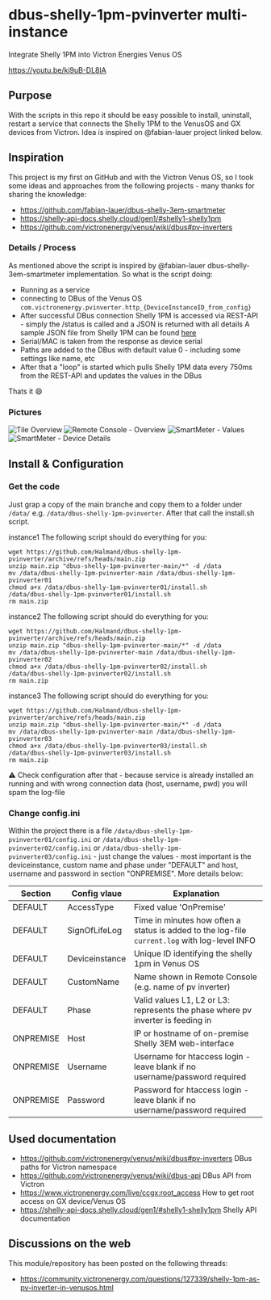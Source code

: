 # dbus-shelly-1pm-pvinverter multi-instance
Integrate Shelly 1PM into Victron Energies Venus OS

https://youtu.be/ki9uB-DL8lA

## Purpose
With the scripts in this repo it should be easy possible to install, uninstall, restart a service that connects the Shelly 1PM to the VenusOS and GX devices from Victron.
Idea is inspired on @fabian-lauer project linked below.



## Inspiration
This project is my first on GitHub and with the Victron Venus OS, so I took some ideas and approaches from the following projects - many thanks for sharing the knowledge:
- https://github.com/fabian-lauer/dbus-shelly-3em-smartmeter
- https://shelly-api-docs.shelly.cloud/gen1/#shelly1-shelly1pm
- https://github.com/victronenergy/venus/wiki/dbus#pv-inverters

### Details / Process
As mentioned above the script is inspired by @fabian-lauer dbus-shelly-3em-smartmeter implementation.
So what is the script doing:
- Running as a service
- connecting to DBus of the Venus OS `com.victronenergy.pvinverter.http_{DeviceInstanceID_from_config}`
- After successful DBus connection Shelly 1PM is accessed via REST-API - simply the /status is called and a JSON is returned with all details
  A sample JSON file from Shelly 1PM can be found [here](docs/shelly1pm-status-sample.json)
- Serial/MAC is taken from the response as device serial
- Paths are added to the DBus with default value 0 - including some settings like name, etc
- After that a "loop" is started which pulls Shelly 1PM data every 750ms from the REST-API and updates the values in the DBus

Thats it 😄

### Pictures
![Tile Overview](img/venus-os-tile-overview.PNG)
![Remote Console - Overview](img/venus-os-remote-console-overview.PNG) 
![SmartMeter - Values](img/venus-os-shelly1pm-pvinverter.PNG)
![SmartMeter - Device Details](img/venus-os-shelly1pm-pvinverter-devicedetails.PNG)


## Install & Configuration
### Get the code
Just grap a copy of the main branche and copy them to a folder under `/data/` e.g. `/data/dbus-shelly-1pm-pvinverter`.
After that call the install.sh script.

instance1 The following script should do everything for  you:
```
wget https://github.com/Halmand/dbus-shelly-1pm-pvinverter/archive/refs/heads/main.zip
unzip main.zip "dbus-shelly-1pm-pvinverter-main/*" -d /data
mv /data/dbus-shelly-1pm-pvinverter-main /data/dbus-shelly-1pm-pvinverter01
chmod a+x /data/dbus-shelly-1pm-pvinverter01/install.sh
/data/dbus-shelly-1pm-pvinverter01/install.sh
rm main.zip
```


instance2 The following script should do everything for you:
```
wget https://github.com/Halmand/dbus-shelly-1pm-pvinverter/archive/refs/heads/main.zip
unzip main.zip "dbus-shelly-1pm-pvinverter-main/*" -d /data
mv /data/dbus-shelly-1pm-pvinverter-main /data/dbus-shelly-1pm-pvinverter02
chmod a+x /data/dbus-shelly-1pm-pvinverter02/install.sh
/data/dbus-shelly-1pm-pvinverter02/install.sh
rm main.zip
```



instance3 The following script should do everything for you:
```
wget https://github.com/Halmand/dbus-shelly-1pm-pvinverter/archive/refs/heads/main.zip
unzip main.zip "dbus-shelly-1pm-pvinverter-main/*" -d /data
mv /data/dbus-shelly-1pm-pvinverter-main /data/dbus-shelly-1pm-pvinverter03
chmod a+x /data/dbus-shelly-1pm-pvinverter03/install.sh
/data/dbus-shelly-1pm-pvinverter03/install.sh
rm main.zip
```
⚠️ Check configuration after that - because service is already installed an running and with wrong connection data (host, username, pwd) you will spam the log-file

### Change config.ini
Within the project there is a file `/data/dbus-shelly-1pm-pvinverter01/config.ini` or `/data/dbus-shelly-1pm-pvinverter02/config.ini` or `/data/dbus-shelly-1pm-pvinverter03/config.ini` - just change the values - most important is the deviceinstance, custom name and phase under "DEFAULT" and host, username and password in section "ONPREMISE". More details below:

| Section  | Config vlaue | Explanation |
| ------------- | ------------- | ------------- |
| DEFAULT  | AccessType | Fixed value 'OnPremise' |
| DEFAULT  | SignOfLifeLog  | Time in minutes how often a status is added to the log-file `current.log` with log-level INFO |
| DEFAULT  | Deviceinstance | Unique ID identifying the shelly 1pm in Venus OS |
| DEFAULT  | CustomName | Name shown in Remote Console (e.g. name of pv inverter) |
| DEFAULT  | Phase | Valid values L1, L2 or L3: represents the phase where pv inverter is feeding in |
| ONPREMISE  | Host | IP or hostname of on-premise Shelly 3EM web-interface |
| ONPREMISE  | Username | Username for htaccess login - leave blank if no username/password required |
| ONPREMISE  | Password | Password for htaccess login - leave blank if no username/password required |



## Used documentation
- https://github.com/victronenergy/venus/wiki/dbus#pv-inverters   DBus paths for Victron namespace
- https://github.com/victronenergy/venus/wiki/dbus-api   DBus API from Victron
- https://www.victronenergy.com/live/ccgx:root_access   How to get root access on GX device/Venus OS
- https://shelly-api-docs.shelly.cloud/gen1/#shelly1-shelly1pm Shelly API documentation

## Discussions on the web
This module/repository has been posted on the following threads:
- https://community.victronenergy.com/questions/127339/shelly-1pm-as-pv-inverter-in-venusos.html
